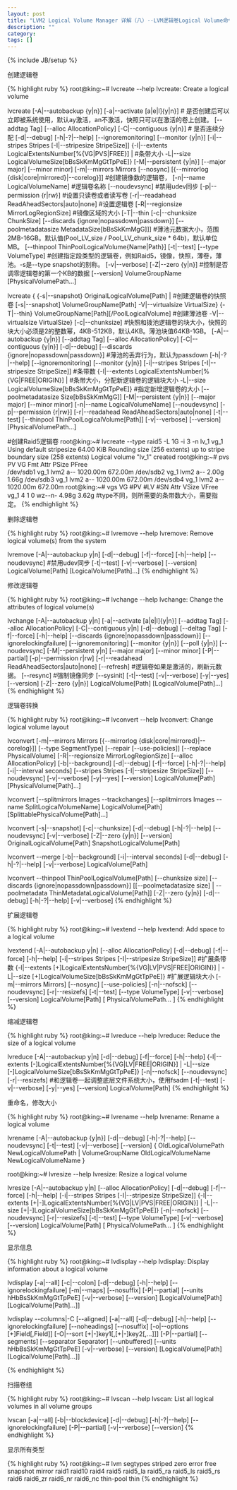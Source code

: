 ```yaml
---
layout: post
title: "LVM2 Logical Volume Manager 详解（八）--LVM逻辑卷Logical Volume命令实战"
description: ""
category: 
tags: []
---
```

{% include JB/setup %}
<p>
创建逻辑卷
</p>
{% highlight ruby %}
root@king:~# lvcreate --help
  lvcreate: Create a logical volume
  
lvcreate 
        [-A|--autobackup {y|n}]
        [-a|--activate [a|e|l]{y|n}]      # 是否创建后可以立即被系统使用，默认ay激活，an不激活，快照只可以在激活的卷上创建。
        [--addtag Tag]
        [--alloc AllocationPolicy]
        [-C|--contiguous {y|n}]           # 是否连续分配
        [-d|--debug]
        [-h|-?|--help]
        [--ignoremonitoring]
        [--monitor {y|n}]
        [-i|--stripes Stripes [-I|--stripesize StripeSize]]
        {-l|--extents LogicalExtentsNumber[%{VG|PVS|FREE}] |                               #条带大小
         -L|--size LogicalVolumeSize[bBsSkKmMgGtTpPeE]}
        [-M|--persistent {y|n}] [--major major] [--minor minor]
        [-m|--mirrors Mirrors [--nosync] [{--mirrorlog {disk|core|mirrored}|--corelog}]]   #创建镜像数的逻辑卷，
        [-n|--name LogicalVolumeName]    #逻辑卷名称
        [--noudevsync]                   #禁用udev同步
        [-p|--permission {r|rw}]         #设置只读卷或者读写卷
        [-r|--readahead ReadAheadSectors|auto|none]     #设置逻辑卷
        [-R|--regionsize MirrorLogRegionSize]           #镜像区域的大小
        [-T|--thin  [-c|--chunksize  ChunkSize]
          [--discards {ignore|nopassdown|passdown}]
          [--poolmetadatasize MetadataSize[bBsSkKmMgG]]]     #薄池元数据大小，范围2MB-16GB。默认值(Pool_LV_size / Pool_LV_chunk_size * 64b)，默认单位MB。
        [--thinpool ThinPoolLogicalVolume{Name|Path}]
        [-t|--test]
        [--type VolumeType]          #创建指定段类型的逻辑卷，例如Raid5，镜像，快照，薄卷，薄池。-s是--type snapshot的别称。
        [-v|--verbose]
        [-Z|--zero {y|n}]            #控制是否调零逻辑卷的第一个KB的数据
        [--version]
        VolumeGroupName [PhysicalVolumePath...]
  
lvcreate 
        { {-s|--snapshot} OriginalLogicalVolume[Path] |      #创建逻辑卷的快照卷
          [-s|--snapshot] VolumeGroupName[Path] -V|--virtualsize VirtualSize}
          {-T|--thin} VolumeGroupName[Path][/PoolLogicalVolume]   #创建薄池卷
                      -V|--virtualsize VirtualSize}
        [-c|--chunksize]                #快照和拨池逻辑卷的块大小，快照的块大小必须是2的整数幂，4KB-512KB，默认4KB。薄池块值64KB-1GB。
        [-A|--autobackup {y|n}]
        [--addtag Tag]
        [--alloc AllocationPolicy]
        [-C|--contiguous {y|n}]
        [-d|--debug]
        [--discards {ignore|nopassdown|passdown}]   #薄池的丢弃行为，默认为passdown
        [-h|-?|--help]
        [--ignoremonitoring]
        [--monitor {y|n}]
        [-i|--stripes Stripes [-I|--stripesize StripeSize]]        #条带数
        {-l|--extents LogicalExtentsNumber[%{VG|FREE|ORIGIN}] |    #条带大小，分配新逻辑卷的逻辑块大小
         -L|--size LogicalVolumeSize[bBsSkKmMgGtTpPeE]}            #指定新增逻辑卷的大小
        [--poolmetadatasize Size[bBsSkKmMgG]]
        [-M|--persistent {y|n}] [--major major] [--minor minor]
        [-n|--name LogicalVolumeName]
        [--noudevsync]
        [-p|--permission {r|rw}]
        [-r|--readahead ReadAheadSectors|auto|none]
        [-t|--test]
        [--thinpool ThinPoolLogicalVolume[Path]]
        [-v|--verbose]
        [--version]
        [PhysicalVolumePath...]
  
#创建Raid5逻辑卷
root@king:~# lvcreate --type raid5 -L 1G -i 3 -n lv_1 vg_1
  Using default stripesize 64.00 KiB
  Rounding size (256 extents) up to stripe boundary size (258 extents)
  Logical volume "lv_1" created
root@king:~# pvs
  PV         VG   Fmt  Attr PSize    PFree  
  /dev/sdb1  vg_1 lvm2 a--  1020.00m 672.00m
  /dev/sdb2  vg_1 lvm2 a--     2.00g   1.66g
  /dev/sdb3  vg_1 lvm2 a--  1020.00m 672.00m
  /dev/sdb4  vg_1 lvm2 a--  1020.00m 672.00m
root@king:~# vgs
  VG   #PV #LV #SN Attr   VSize VFree
  vg_1   4   1   0 wz--n- 4.98g 3.62g
#type不同，则所需要的条带数大小，需要指定。
{% endhighlight %}
<p>
删除逻辑卷
</p>
{% highlight ruby %}
root@king:~# lvremove --help
  lvremove: Remove logical volume(s) from the system
  
lvremove
        [-A|--autobackup y|n]
        [-d|--debug]
        [-f|--force]
        [-h|--help]
        [--noudevsync]    #禁用udev同步
        [-t|--test]
        [-v|--verbose]
        [--version]
        LogicalVolume[Path] [LogicalVolume[Path]...]
{% endhighlight %}
<p>
修改逻辑卷
</p>
{% highlight ruby %}
root@king:~# lvchange --help
  lvchange: Change the attributes of logical volume(s)
  
lvchange
        [-A|--autobackup y|n]
        [-a|--activate [a|e|l]{y|n}]
        [--addtag Tag]
        [--alloc AllocationPolicy]
        [-C|--contiguous y|n]
        [-d|--debug]
        [--deltag Tag]
        [-f|--force]
        [-h|--help]
        [--discards {ignore|nopassdown|passdown}]
        [--ignorelockingfailure]
        [--ignoremonitoring]
        [--monitor {y|n}]
        [--poll {y|n}]
        [--noudevsync]
        [-M|--persistent y|n] [--major major] [--minor minor]
        [-P|--partial] 
        [-p|--permission r|rw]
        [-r|--readahead ReadAheadSectors|auto|none]
        [--refresh]          #逻辑卷如果是激活的，刷新元数据。
        [--resync]           #强制镜像同步
        [--sysinit]
        [-t|--test]
        [-v|--verbose]
        [-y|--yes]
        [--version]
        [-Z|--zero {y|n}]
        LogicalVolume[Path] [LogicalVolume[Path]...]
{% endhighlight %}
<p>
逻辑卷转换
</p>
{% highlight ruby %}
root@king:~# lvconvert --help
  lvconvert: Change logical volume layout
  
lvconvert [-m|--mirrors Mirrors [{--mirrorlog {disk|core|mirrored}|--corelog}]]
        [--type SegmentType]
        [--repair [--use-policies]]
        [--replace PhysicalVolume]
        [-R|--regionsize MirrorLogRegionSize]
        [--alloc AllocationPolicy]
        [-b|--background]
        [-d|--debug]
        [-f|--force]
        [-h|-?|--help]
        [-i|--interval seconds]
        [--stripes Stripes [-I|--stripesize StripeSize]]
        [--noudevsync]
        [-v|--verbose]
        [-y|--yes]
        [--version]
        LogicalVolume[Path] [PhysicalVolume[Path]...]
  
lvconvert [--splitmirrors Images --trackchanges]
[--splitmirrors Images --name SplitLogicalVolumeName]
        LogicalVolume[Path] [SplittablePhysicalVolume[Path]...]
  
lvconvert [-s|--snapshot]
        [-c|--chunksize]
        [-d|--debug]
        [-h|-?|--help]
        [--noudevsync]
        [-v|--verbose]
        [-Z|--zero {y|n}]
        [--version]
        OriginalLogicalVolume[Path] SnapshotLogicalVolume[Path]
  
lvconvert --merge
        [-b|--background]
        [-i|--interval seconds]
        [-d|--debug]
        [-h|-?|--help]
        [-v|--verbose]
        LogicalVolume[Path]
  
lvconvert --thinpool ThinPoolLogicalVolume[Path]
        [--chunksize size]
        [--discards {ignore|nopassdown|passdown}]
        [[--poolmetadatasize size] | --poolmetadata ThinMetadataLogicalVolume[Path]]
        [-Z|--zero {y|n}]
        [-d|--debug] [-h|-?|--help] [-v|--verbose]
{% endhighlight %}
<p>
扩展逻辑卷
</p>
{% highlight ruby %}
root@king:~# lvextend --help
  lvextend: Add space to a logical volume
  
lvextend
        [-A|--autobackup y|n]
        [--alloc AllocationPolicy]
        [-d|--debug]
        [-f|--force]
        [-h|--help]
        [-i|--stripes Stripes [-I|--stripesize StripeSize]]      #扩展条带数
        {-l|--extents [+]LogicalExtentsNumber[%{VG|LV|PVS|FREE|ORIGIN}] |
         -L|--size [+]LogicalVolumeSize[bBsSkKmMgGtTpPeE]}       #扩展逻辑块大小
        [-m|--mirrors Mirrors]
        [--nosync]
        [--use-policies]
        [-n|--nofsck]
        [--noudevsync]
        [-r|--resizefs]
        [-t|--test]
        [--type VolumeType]
        [-v|--verbose]
        [--version]
        LogicalVolume[Path] [ PhysicalVolumePath... ]
{% endhighlight %}
<p>
缩减逻辑卷
</p>
{% highlight ruby %}
root@king:~# lvreduce --help
  lvreduce: Reduce the size of a logical volume
  
lvreduce
        [-A|--autobackup y|n]
        [-d|--debug]
        [-f|--force]
        [-h|--help]
        {-l|--extents [-]LogicalExtentsNumber[%{VG|LV|FREE|ORIGIN}] |
         -L|--size [-]LogicalVolumeSize[bBsSkKmMgGtTpPeE]}
        [-n|--nofsck]
        [--noudevsync]
        [-r|--resizefs]         #和逻辑卷一起调整底层文件系统大小，使用fsadm
        [-t|--test]
        [-v|--verbose]
        [-y|--yes]
        [--version]
        LogicalVolume[Path]
{% endhighlight %}
<p>
重命名，修改大小
</p>
{% highlight ruby %}
root@king:~# lvrename --help
  lvrename: Rename a logical volume
  
lvrename
        [-A|--autobackup {y|n}] 
        [-d|--debug] 
        [-h|-?|--help] 
        [--noudevsync]
        [-t|--test] 
        [-v|--verbose]
        [--version] 
        { OldLogicalVolumePath NewLogicalVolumePath |
          VolumeGroupName OldLogicalVolumeName NewLogicalVolumeName }
  
root@king:~# lvresize --help 
  lvresize: Resize a logical volume
  
lvresize
        [-A|--autobackup y|n]
        [--alloc AllocationPolicy]
        [-d|--debug]
        [-f|--force]
        [-h|--help]
        [-i|--stripes Stripes [-I|--stripesize StripeSize]]
        {-l|--extents [+|-]LogicalExtentsNumber[%{VG|LV|PVS|FREE|ORIGIN}] |
         -L|--size [+|-]LogicalVolumeSize[bBsSkKmMgGtTpPeE]}
        [-n|--nofsck]
        [--noudevsync]
        [-r|--resizefs]
        [-t|--test]
        [--type VolumeType]
        [-v|--verbose]
        [--version]
        LogicalVolume[Path] [ PhysicalVolumePath... ]
{% endhighlight %}
<p>
显示信息
</p>
{% highlight ruby %}
root@king:~# lvdisplay --help
  lvdisplay: Display information about a logical volume
  
lvdisplay
        [-a|--all]
        [-c|--colon]
        [-d|--debug]
        [-h|--help]
        [--ignorelockingfailure]
        [-m|--maps]
        [--nosuffix]
        [-P|--partial] 
        [--units hHbBsSkKmMgGtTpPeE]
        [-v|--verbose]
        [--version]
        [LogicalVolume[Path] [LogicalVolume[Path]...]]
  
lvdisplay --columns|-C
        [--aligned]
        [-a|--all]
        [-d|--debug]
        [-h|--help]
        [--ignorelockingfailure]
        [--noheadings]
        [--nosuffix]
        [-o|--options [+]Field[,Field]]
        [-O|--sort [+|-]key1[,[+|-]key2[,...]]]
        [-P|--partial] 
        [--segments]
        [--separator Separator]
        [--unbuffered]
        [--units hHbBsSkKmMgGtTpPeE]
        [-v|--verbose]
        [--version]
        [LogicalVolume[Path] [LogicalVolume[Path]...]]
  
{% endhighlight %}
<p>
扫描卷组
</p>
{% highlight ruby %}
root@king:~# lvscan --help
  lvscan: List all logical volumes in all volume groups
  
lvscan 
        [-a|--all]
        [-b|--blockdevice] 
        [-d|--debug] 
        [-h|-?|--help] 
        [--ignorelockingfailure]
        [-P|--partial] 
        [-v|--verbose] 
        [--version]
{% endhighlight %}
<p>
显示所有类型
</p>
{% highlight ruby %}
root@king:~# lvm segtypes
  striped
  zero
  error
  free
  snapshot
  mirror
  raid1
  raid10
  raid4
  raid5
  raid5_la
  raid5_ra
  raid5_ls
  raid5_rs
  raid6
  raid6_zr
  raid6_nr
  raid6_nc
  thin-pool
  thin
{% endhighlight %}
